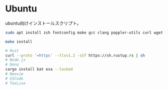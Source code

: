 # Ubuntu

ubuntu向けインストールスクリプト。

```sh
sudo apt install zsh fontconfig make gcc clang poppler-utils curl wget
```

```sh
make install
```

```sh
# Rust
curl --proto '=https' --tlsv1.2 -sSf https://sh.rustup.rs | sh
# Node.js
# Deno
cargo install bat exa --locked
# Neovim
# VSCode
# TexLive
```

